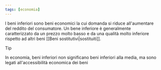 ```yaml
---
tags: [economia]
---
```

I beni inferiori sono beni economici la cui domanda si riduce all'aumentare del reddito del consumatore. 
Un bene inferiore è generalmente caratterizzato da un prezzo molto basso e da una qualità molto inferiore rispetto ad altri beni [[Beni sostitutivi|sostituiti]]. 

>[!tip] 
>In economia, beni inferiori non significano beni inferiori alla media, ma sono legati  all'accessibilità economica dei beni
